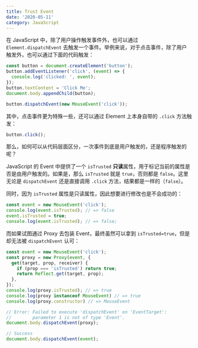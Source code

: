 ```yaml
---
title: Trust Event
date: '2020-05-11'
category: JavaScript
---
```


在 JavaScript 中，除了用户操作触发事件外，也可以通过 `Element.dispatchEvent` 去触发一个事件。举例来说，对于点击事件，除了用户触发外，也可以通过下面的代码触发：

```javascript
const button = document.createElement('button');
button.addEventListener('click', (event) => {
  console.log('clicked: ', event);
});
button.textContent = 'Click Me';
document.body.appendChild(button);

button.dispatchEvent(new MouseEvent('click'));
```

其中，点击事件更为特殊一些，还可以通过 Element 上本身自带的 `.click` 方法触发：

```javascript
button.click();
```

那么，如何可以从代码层面区分，一次事件到底是用户触发的，还是程序触发的呢？

JavaScript 的 Event 中提供了一个 `isTrusted` **只读**属性，用于标记当前的属性是否是由用户触发的。如果是，那么 `isTrusted` 就是 `true`，否则都是 `false`。这里无论是 `dispatchEvent` 还是直接调用 `.click` 方法，结果都是一样的（`false`）。

同时，因为 `isTrusted` 属性是只读属性，因此想要进行修改也是不会成功的：

```javascript
const event = new MouseEvent('click');
console.log(event.isTrusted); // => false
event.isTrusted = true;
console.log(event.isTrusted); // => false;
```

而如果试图通过 Proxy 去包装 Event，最终虽然可以拿到 `isTrusted=true`，但是却无法被 `dispatchEvent` 认可：

```javascript
const event = new MouseEvent('click');
const proxy = new Proxy(event, {
  get(target, prop, receiver) {
    if (prop === 'isTrusted') return true;
    return Reflect.get(target, prop);
  },
});
console.log(proxy.isTrusted); // => true
console.log(proxy instanceof MouseEvent) // => true
console.log(proxy.constructor) // => MouseEvent

// Error: Failed to execute 'dispatchEvent' on 'EventTarget':
//        parameter 1 is not of type 'Event'.
document.body.dispatchEvent(proxy);

// Success
document.body.dispatchEvent(event);
```
